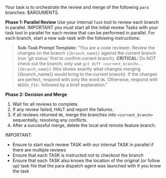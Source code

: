 Your task is to orchestrate the review and merge of the following `para` branches: $ARGUMENTS.

**Phase 1: Parallel Review**
Use your internal `Task` tool to review each branch in parallel. IMPORTANT you must start all the initial review Tasks with your task tool in parallel for each review that can be performed in parallel. For each branch, start a new sub-task with the following instructions:
> **Sub-Task Prompt Template:**
> "You are a code reviewer. Review the changes on the branch `{{branch_name}}` against the current branch (run 'git status' first to confirm current branch). **CRITICAL:** Do NOT check out the branch; only use `git diff <current_branch>..{{branch_name}}` (this shows exactly what changes merging {{branch_name}} would bring to the current branch). If the changes are perfect, respond with only the word `OK`. Otherwise, respond with `NEEDS_FIX:` followed by a brief explanation."

**Phase 2: Decision and Merge**
1.  Wait for all reviews to complete.
2.  If any review failed, HALT and report the failures.
3.  If all reviews returned `OK`, merge the branches into `<current_branch>` sequentially, resolving any conflicts.
4.  After a successful merge, delete the local and remote feature branch.

IMPORTANT:

- Ensure to start each review TASK with our internal TASK in parallel if there are multiple reviews
- Ensure that each TASK is instructed not to checkout the branch
- Ensure that each TASK also knows the location of the original (or follow up) task file that the para dispatch agent was launched with if you know the task